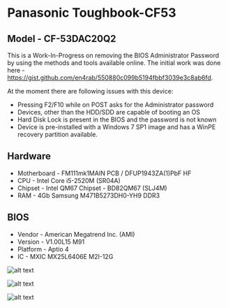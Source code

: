 # Panasonic Toughbook-CF53

## Model - CF-53DAC20Q2

This is a Work-In-Progress on removing the BIOS Administrator Password by using the methods and tools available online. 
The initial work was done here - https://gist.github.com/en4rab/550880c099b5194fbbf3039e3c8ab6fd.

At the moment there are following issues with this device:

* Pressing F2/F10 while on POST asks for the Administrator password 
* Devices, other than the HDD/SDD are capable of booting an OS
* Hard Disk Lock is present in the BIOS and the password is not known
* Device is pre-installed with a Windows 7 SP1 image and has a WinPE recovery partition available.

## Hardware

* Motherboard - FM111mk1MAIN PCB / DFUP1943ZA(1)PbF HF
* CPU - Intel Core i5-2520M (SR04A)
* Chipset - Intel QM67 Chipset - BD82QM67 (SLJ4M)
* RAM - 4Gb Samsung M471B5273DH0-YH9 DDR3

## BIOS

* Vendor - American Megatrend Inc. (AMI)
* Version - V1.00L15 M91
* Platform - Aptio 4
* IC - MXIC MX25L6406E M2I-12G

![alt text](https://github.com/esters/Toughbook-CF53/blob/master/CF53-3LTSA43202.png "Screenshot")

![alt text](https://github.com/esters/Toughbook-CF53/blob/master/Motherboard%20-%201.jpg "Motherboard")

![alt text](https://github.com/esters/Toughbook-CF53/blob/master/Motherboard%20-%202.jpg "Motherboard")


